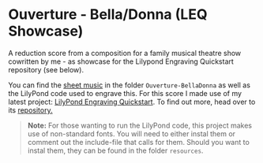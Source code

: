 # Ouverture - Bella/Donna (LEQ Showcase)

 A reduction score from a composition for a family musical theatre show cowritten by me - as showcase for the Lilypond Engraving Quickstart repository (see below).

 You can find the [sheet music]([<link>](https://github.com/jasonthomasgabriel/Sandbox/blob/main/LEQ-showcase-Ouverture-BellaDonna/Ouverture-BellaDonna/ouverture.pdf)) in the folder `Ouverture-BellaDonna` as well as the LilyPond code used to engrave this. For this score I made use of my latest project: [LilyPond Engraving Quickstart](https://github.com/jasonthomasgabriel/LilyPond-Engraving-Quickstart). To find out more, head over to its [repository.](https://github.com/jasonthomasgabriel/LilyPond-Engraving-Quickstart)

> **Note:** For those wanting to run the LilyPond code, this project makes use of non-standard fonts. You will need to either instal them or comment out the include-file that calls for them. Should you want to instal them, they can be found in the folder `resources`.

